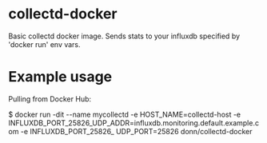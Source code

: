 # collectd-docker
Basic collectd docker image. Sends stats to your influxdb specified by 'docker run' env vars.

# Example usage

Pulling from Docker Hub:

$ docker run -dit --name mycollectd  -e HOST_NAME=collectd-host -e INFLUXDB_PORT_25826_UDP_ADDR=influxdb.monitoring.default.example.com -e INFLUXDB_PORT_25826_
UDP_PORT=25826 donn/collectd-docker

